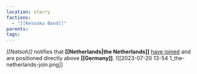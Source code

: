 ```yaml
---
location: starry
factions:
  - "[[Kessoku Band]]"
parents: 
tags: 
---
```

*[[Natsoh]]* notifies that **[[Netherlands|the Netherlands]]** [have joined](https://discord.com/channels/1093664259273130084/1093664259273130087/1131585018192474203) and are positioned directly above **[[Germany]]**.
![[2023-07-20 13-54 1_the-netherlands-join.png]]
